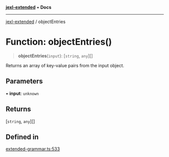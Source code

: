 [**jexl-extended**](../README.md) • **Docs**

***

[jexl-extended](../README.md) / objectEntries

# Function: objectEntries()

> **objectEntries**(`input`): [`string`, `any`][]

Returns an array of key-value pairs from the input object.

## Parameters

• **input**: `unknown`

## Returns

[`string`, `any`][]

## Defined in

[extended-grammar.ts:533](https://github.com/nikoraes/jexl-extended/blob/0f5e836bd796a7ceb7bc07f325b2ca770e2551a1/src/extended-grammar.ts#L533)
